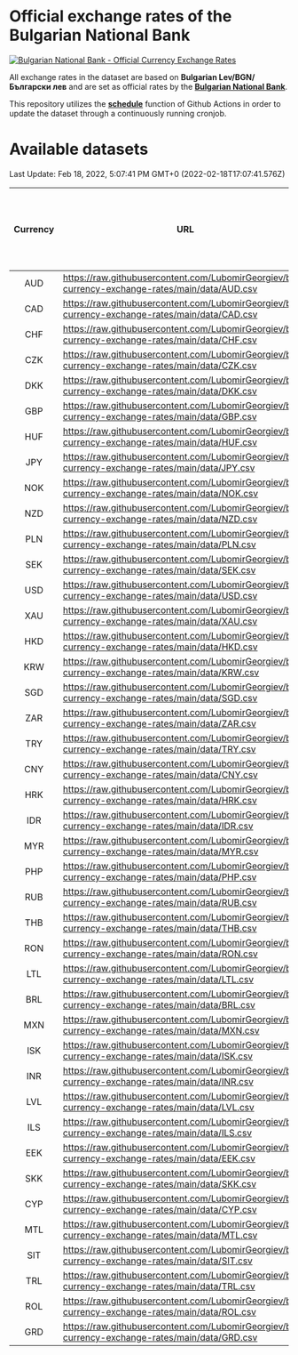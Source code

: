 # Official exchange rates of the Bulgarian National Bank

[![Bulgarian National Bank - Official Currency Exchange Rates](https://github.com/LubomirGeorgiev/bnb-currency-exchange-rates/actions/workflows/update-rates.yml/badge.svg?branch=main)](https://github.com/LubomirGeorgiev/bnb-currency-exchange-rates/actions/workflows/update-rates.yml)

All exchange rates in the dataset are based on **Bulgarian Lev/BGN/Български лев** and are set as official rates by the [**Bulgarian National Bank**](https://www.bnb.bg/Statistics/StExternalSector/StExchangeRates/StERForeignCurrencies/index.htm?toLang=_EN).

This repository utilizes the [**schedule**](https://docs.github.com/en/actions/reference/events-that-trigger-workflows) function of Github Actions in order to update the dataset through a continuously running cronjob.

# Available datasets

<!-- START LINKS (DO NOT EVER FU*ING DELETE THIS COMMENT FOR THE LOVE OF YOUR LIFE!!! IF YOU ARE CURIOS HOW IT WORKS, YOU CAN HAVE A LOOK AT ./src/updateReadme.ts) -->

Last Update: Feb 18, 2022, 5:07:41 PM GMT+0 (2022-02-18T17:07:41.576Z)

| Currency | URL                                                                                             | Number of records | Number of missing days that were filled in |
| :------: | ----------------------------------------------------------------------------------------------- | :---------------: | :----------------------------------------: |
|   AUD    | https://raw.githubusercontent.com/LubomirGeorgiev/bnb-currency-exchange-rates/main/data/AUD.csv |       7805        |                    2405                    |
|   CAD    | https://raw.githubusercontent.com/LubomirGeorgiev/bnb-currency-exchange-rates/main/data/CAD.csv |       7805        |                    2405                    |
|   CHF    | https://raw.githubusercontent.com/LubomirGeorgiev/bnb-currency-exchange-rates/main/data/CHF.csv |       7805        |                    2405                    |
|   CZK    | https://raw.githubusercontent.com/LubomirGeorgiev/bnb-currency-exchange-rates/main/data/CZK.csv |       7805        |                    2405                    |
|   DKK    | https://raw.githubusercontent.com/LubomirGeorgiev/bnb-currency-exchange-rates/main/data/DKK.csv |       7805        |                    2405                    |
|   GBP    | https://raw.githubusercontent.com/LubomirGeorgiev/bnb-currency-exchange-rates/main/data/GBP.csv |       7805        |                    2405                    |
|   HUF    | https://raw.githubusercontent.com/LubomirGeorgiev/bnb-currency-exchange-rates/main/data/HUF.csv |       7805        |                    2405                    |
|   JPY    | https://raw.githubusercontent.com/LubomirGeorgiev/bnb-currency-exchange-rates/main/data/JPY.csv |       7805        |                    2405                    |
|   NOK    | https://raw.githubusercontent.com/LubomirGeorgiev/bnb-currency-exchange-rates/main/data/NOK.csv |       7805        |                    2405                    |
|   NZD    | https://raw.githubusercontent.com/LubomirGeorgiev/bnb-currency-exchange-rates/main/data/NZD.csv |       7805        |                    2405                    |
|   PLN    | https://raw.githubusercontent.com/LubomirGeorgiev/bnb-currency-exchange-rates/main/data/PLN.csv |       7805        |                    2405                    |
|   SEK    | https://raw.githubusercontent.com/LubomirGeorgiev/bnb-currency-exchange-rates/main/data/SEK.csv |       7805        |                    2405                    |
|   USD    | https://raw.githubusercontent.com/LubomirGeorgiev/bnb-currency-exchange-rates/main/data/USD.csv |       7805        |                    2405                    |
|   XAU    | https://raw.githubusercontent.com/LubomirGeorgiev/bnb-currency-exchange-rates/main/data/XAU.csv |       7805        |                    2407                    |
|   HKD    | https://raw.githubusercontent.com/LubomirGeorgiev/bnb-currency-exchange-rates/main/data/HKD.csv |       7503        |                    2314                    |
|   KRW    | https://raw.githubusercontent.com/LubomirGeorgiev/bnb-currency-exchange-rates/main/data/KRW.csv |       7503        |                    2314                    |
|   SGD    | https://raw.githubusercontent.com/LubomirGeorgiev/bnb-currency-exchange-rates/main/data/SGD.csv |       7503        |                    2314                    |
|   ZAR    | https://raw.githubusercontent.com/LubomirGeorgiev/bnb-currency-exchange-rates/main/data/ZAR.csv |       7503        |                    2314                    |
|   TRY    | https://raw.githubusercontent.com/LubomirGeorgiev/bnb-currency-exchange-rates/main/data/TRY.csv |       5986        |                    1845                    |
|   CNY    | https://raw.githubusercontent.com/LubomirGeorgiev/bnb-currency-exchange-rates/main/data/CNY.csv |       5866        |                    1809                    |
|   HRK    | https://raw.githubusercontent.com/LubomirGeorgiev/bnb-currency-exchange-rates/main/data/HRK.csv |       5866        |                    1809                    |
|   IDR    | https://raw.githubusercontent.com/LubomirGeorgiev/bnb-currency-exchange-rates/main/data/IDR.csv |       5866        |                    1809                    |
|   MYR    | https://raw.githubusercontent.com/LubomirGeorgiev/bnb-currency-exchange-rates/main/data/MYR.csv |       5866        |                    1809                    |
|   PHP    | https://raw.githubusercontent.com/LubomirGeorgiev/bnb-currency-exchange-rates/main/data/PHP.csv |       5866        |                    1809                    |
|   RUB    | https://raw.githubusercontent.com/LubomirGeorgiev/bnb-currency-exchange-rates/main/data/RUB.csv |       5866        |                    1809                    |
|   THB    | https://raw.githubusercontent.com/LubomirGeorgiev/bnb-currency-exchange-rates/main/data/THB.csv |       5866        |                    1809                    |
|   RON    | https://raw.githubusercontent.com/LubomirGeorgiev/bnb-currency-exchange-rates/main/data/RON.csv |       5807        |                    1791                    |
|   LTL    | https://raw.githubusercontent.com/LubomirGeorgiev/bnb-currency-exchange-rates/main/data/LTL.csv |       4906        |                    1500                    |
|   BRL    | https://raw.githubusercontent.com/LubomirGeorgiev/bnb-currency-exchange-rates/main/data/BRL.csv |       4896        |                    1512                    |
|   MXN    | https://raw.githubusercontent.com/LubomirGeorgiev/bnb-currency-exchange-rates/main/data/MXN.csv |       4896        |                    1512                    |
|   ISK    | https://raw.githubusercontent.com/LubomirGeorgiev/bnb-currency-exchange-rates/main/data/ISK.csv |       4803        |                    1481                    |
|   INR    | https://raw.githubusercontent.com/LubomirGeorgiev/bnb-currency-exchange-rates/main/data/INR.csv |       4545        |                    1412                    |
|   LVL    | https://raw.githubusercontent.com/LubomirGeorgiev/bnb-currency-exchange-rates/main/data/LVL.csv |       4541        |                    1386                    |
|   ILS    | https://raw.githubusercontent.com/LubomirGeorgiev/bnb-currency-exchange-rates/main/data/ILS.csv |       4051        |                    1260                    |
|   EEK    | https://raw.githubusercontent.com/LubomirGeorgiev/bnb-currency-exchange-rates/main/data/EEK.csv |       3751        |                    1142                    |
|   SKK    | https://raw.githubusercontent.com/LubomirGeorgiev/bnb-currency-exchange-rates/main/data/SKK.csv |       2958        |                    902                     |
|   CYP    | https://raw.githubusercontent.com/LubomirGeorgiev/bnb-currency-exchange-rates/main/data/CYP.csv |       2905        |                    889                     |
|   MTL    | https://raw.githubusercontent.com/LubomirGeorgiev/bnb-currency-exchange-rates/main/data/MTL.csv |       2603        |                    798                     |
|   SIT    | https://raw.githubusercontent.com/LubomirGeorgiev/bnb-currency-exchange-rates/main/data/SIT.csv |       2543        |                    779                     |
|   TRL    | https://raw.githubusercontent.com/LubomirGeorgiev/bnb-currency-exchange-rates/main/data/TRL.csv |       1817        |                    558                     |
|   ROL    | https://raw.githubusercontent.com/LubomirGeorgiev/bnb-currency-exchange-rates/main/data/ROL.csv |       1696        |                    523                     |
|   GRD    | https://raw.githubusercontent.com/LubomirGeorgiev/bnb-currency-exchange-rates/main/data/GRD.csv |        361        |                    109                     |

<!-- END LINKS (DO NOT EVER FU*ING DELETE THIS COMMENT FOR THE LOVE OF YOUR LIFE!!! IF YOU ARE CURIOS HOW IT WORKS, YOU CAN HAVE A LOOK AT ./src/updateReadme.ts) -->
